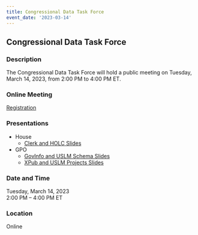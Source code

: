 ```yaml
---
title: Congressional Data Task Force  
event_date: '2023-03-14'
---
```


## Congressional Data Task Force  

### Description  
The Congressional Data Task Force will hold a public meeting on Tuesday, March 14, 2023, from 2:00 PM to 4:00 PM ET. 

### Online Meeting  
[Registration](https://ushr.webex.com/weblink/register/r10370082ab6d3795e3bd3a105f7c717d)  

### Presentations  
  
* House  
   * [Clerk and HOLC Slides](https://usgpo.github.io/innovation/resources/CDTF20230314/SlideDeck-3-14-2023-DataTaskForceMtg-released.pdf) 
* GPO  
   * [GovInfo and USLM Schema Slides](https://usgpo.github.io/innovation/resources/CDTF20230314/CDTF-External-GPO-20230314-LaPlant.pdf)  
   * [XPub and USLM Projects Slides](https://usgpo.github.io/innovation/resources/CDTF20230314/CDTF-External-GPO-20230314-Landgraf.pdf)  

### Date and Time  
Tuesday, March 14, 2023  
2:00 PM – 4:00 PM ET  

### Location  
Online  


 


